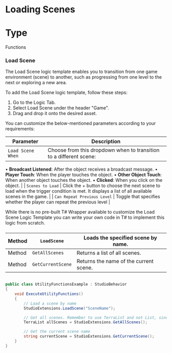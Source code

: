 # Loading Scenes

# Type
Functions

### **Load Scene**

The Load Scene logic template enables you to transition from one game environment (scene)  to another, such as progressing from one level to the next or exploring a new area.

To add the Load Scene logic template, follow these steps:

1. Go to the Logic Tab.
2. Select Load Scene under the header "Game".
3. Drag and drop it onto the desired asset.

You can customize the below-mentioned parameters according to your requirements:

| Parameter | Description |
| --- | --- |
| `Load Scene When` | Choose from this dropdown when to transition to a different scene:
• **Broadcast Listened**: After the object receives a broadcast message.
• **Player Touch**: When the player touches the object.
• **Other Object Touch**: When another object touches the object.
• **Clicked**: When you click on the object. |
| `Scenes to Load` | Click the + button to choose the next scene to load when the trigger condition is met. It displays a list of all available scenes in the game. |
| `Can Repeat Previous Level` | Toggle that specifies whether the player can repeat the previous level |

While there is no pre-built  T# Wrapper available to customize the Load Scene Logic Template you can write your own code in T# to implement this logic from scratch.

### 

| Method | `LoadScene` | Loads the specified scene by name. |
| --- | --- | --- |
| Method | `GetAllScenes` | Returns a list of all scenes. |
| Method | `GetCurrentScene` | Returns the name of the current scene. |

```csharp

public class UtilityFunctionsExample : StudioBehavior
{
    void ExecuteUtilityFunctions()
    {
        // Load a scene by name
        StudioExtensions.LoadScene("SceneName");

        // Get all scenes. Remember to use TerraList and not List, since List is not supported
        TerraList allScenes = StudioExtensions.GetAllScenes();

        // Get the current scene name
        string currentScene = StudioExtensions.GetCurrentScene();
    }
}
```